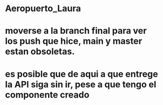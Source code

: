 # Aeropuerto_Laura

# moverse a la branch final para ver los push que hice, main y master estan obsoletas.

# es posible que de aqui a que entrege la API siga sin ir, pese a que tengo el componente creado
